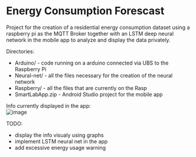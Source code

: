 # Energy Consumption Forescast
Project for the creation of a residential energy consumption dataset using a raspberry pi as the MQTT Broker together with an LSTM deep neural network in the mobile app to analyze and display the data privately.

Directories:  
- Arduino/  - code running on a arduino connected via UBS to the Raspberry Pi  
- Neural-net/  - all the files necessary for the creation of the neural network  
- Raspberry/  - all the files that are currently on the Rasp  
- SmartLabApp.zip  - Android Studio project for the mobile app

Info currently displayed in the app:  
![image](https://user-images.githubusercontent.com/94933775/167912463-8c51e367-5867-4091-b8d1-ef75dcd1cfb0.png)

TODO:  
- display the info visualy using graphs  
- implement LSTM neural net in the app  
- add excessive energy usage warning
